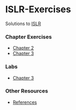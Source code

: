 # ISLR-Exercises
Solutions to [ISLR](https://www-bcf.usc.edu/~gareth/ISL/)
### Chapter Exercises
* [Chapter 2](https://github.com/HariharasudhanAS/ISLR-Exercises/tree/master/Lab/Chapter%203)
* [Chapter 3](https://github.com/HariharasudhanAS/ISLR-Exercises/tree/master/Lab/Chapter%203)
### Labs
* [Chapter 3](https://github.com/HariharasudhanAS/ISLR-Exercises/tree/master/Lab/Chapter%203)
### Other Resources
* [References](https://github.com/HariharasudhanAS/ISLR-Exercises/blob/master/Papers.md)

